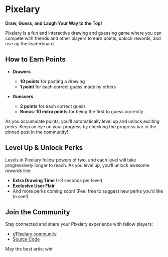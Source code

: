 # Pixelary

**Draw, Guess, and Laugh Your Way to the Top!**

Pixelary is a fun and interactive drawing and guessing game where you can compete with friends and other players to earn points, unlock rewards, and rise up the leaderboard.

## How to Earn Points

- **Drawers**

  - **10 points** for posting a drawing
  - **1 point** for each correct guess made by others

- **Guessers**
  - **2 points** for each correct guess
  - **Bonus**: **10 extra points** for being the first to guess correctly

As you accumulate points, you’ll automatically level up and unlock exciting perks. Keep an eye on your progress by checking the progress bar in the pinned post in the community!

## Level Up & Unlock Perks

Levels in Pixelary follow powers of two, and each level will take progressively longer to reach. As you level up, you’ll unlock awesome rewards like:

- **Extra Drawing Time** (+3 seconds per level)
- **Exclusive User Flair**
- And more perks coming soon! (Feel free to suggest new perks you'd like to see!)

## Join the Community

Stay connected and share your Pixelary experience with fellow players:

- [r/Pixelary community](https://www.reddit.com/r/Pixelary/)
- [Source Code](https://github.com/reddit/devvit/tree/main/packages/apps/pixelary)

May the best artist win!
